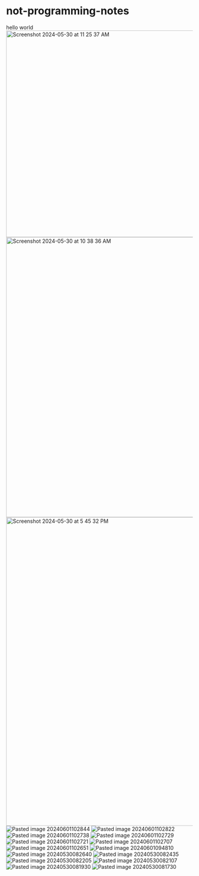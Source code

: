 # not-programming-notes
hello world
<img width="557" alt="Screenshot 2024-05-30 at 11 25 37 AM" src="https://github.com/akashShanmugraj/not-programming-notes/assets/65720968/b625e225-f5a0-455f-a5c0-7e99b38c6b1e">
<img width="755" alt="Screenshot 2024-05-30 at 10 38 36 AM" src="https://github.com/akashShanmugraj/not-programming-notes/assets/65720968/57e84e7a-8370-4b3f-9d42-473dd79826bb">
<img width="832" alt="Screenshot 2024-05-30 at 5 45 32 PM" src="https://github.com/akashShanmugraj/not-programming-notes/assets/65720968/a3fa6a9a-df43-47aa-8ea7-269d8a8c3853">
![Pasted image 20240601102844](https://github.com/akashShanmugraj/not-programming-notes/assets/65720968/150aff48-94cf-4a92-8c1e-b9996b03e861)
![Pasted image 20240601102822](https://github.com/akashShanmugraj/not-programming-notes/assets/65720968/c06fe874-1d9c-43bc-8af0-e02c6b428828)
![Pasted image 20240601102738](https://github.com/akashShanmugraj/not-programming-notes/assets/65720968/6af0cef7-4e39-454c-acb8-faf7f7da69a1)
![Pasted image 20240601102729](https://github.com/akashShanmugraj/not-programming-notes/assets/65720968/8753a23d-ff7c-444d-a605-cc75ebef5f98)
![Pasted image 20240601102721](https://github.com/akashShanmugraj/not-programming-notes/assets/65720968/5b547259-97c7-4d4f-be3a-0eae5b46bbbe)
![Pasted image 20240601102707](https://github.com/akashShanmugraj/not-programming-notes/assets/65720968/f4c94670-f5da-4674-a7e4-2987874476db)
![Pasted image 20240601102651](https://github.com/akashShanmugraj/not-programming-notes/assets/65720968/3c77dcd6-e039-452a-932e-7b8a1ffaebc4)
![Pasted image 20240601094810](https://github.com/akashShanmugraj/not-programming-notes/assets/65720968/d2b15ee0-92ad-4dfc-a5f5-7b1115108785)
![Pasted image 20240530082640](https://github.com/akashShanmugraj/not-programming-notes/assets/65720968/5ed96438-5518-4c29-a311-f61e2b2243fa)
![Pasted image 20240530082435](https://github.com/akashShanmugraj/not-programming-notes/assets/65720968/03818023-4925-4579-9107-f3a3947af580)
![Pasted image 20240530082205](https://github.com/akashShanmugraj/not-programming-notes/assets/65720968/04a2fd5a-c1c4-4625-91ed-0931e89f3f39)
![Pasted image 20240530082107](https://github.com/akashShanmugraj/not-programming-notes/assets/65720968/ae55aa2f-a07a-461e-b35b-34f780858822)
![Pasted image 20240530081930](https://github.com/akashShanmugraj/not-programming-notes/assets/65720968/a4a72dcd-48a3-4cc4-80e0-eb8515c4ee09)
![Pasted image 20240530081730](https://github.com/akashShanmugraj/not-programming-notes/assets/65720968/84b031bd-df61-40f5-a968-22ab8a80318a)
